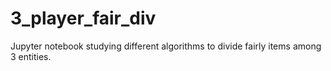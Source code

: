 # 3_player_fair_div
Jupyter notebook studying different algorithms to divide fairly items among 3 entities.
